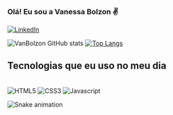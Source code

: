 ### Olá! Eu sou a Vanessa Bolzon ✌️


[![LinkedIn](https://img.shields.io/badge/LinkedIn-0077B5?style=for-the-badge&logo=linkedin&logoColor=white)](https://www.linkedin.com/in/vanessa-bolzon-88aa34222/)


![VanBolzon GitHub stats](https://github-readme-stats.vercel.app/api?username=VanBolzon&show_icons=true&theme=dracula)
[![Top Langs](https://github-readme-stats.vercel.app/api/top-langs/?username=vanBolzon&langs_count=8)](https://github.com/VanBolzon/github-readme-stats)

## Tecnologias que eu uso no meu dia

<div style="display: inline_block"><br/>
    <img align="center" alt="HTML5" src="https://img.shields.io/badge/HTML5-E34F26?style=for-the-badge&logo=html5&logoColor=white"/>
     <img align="center" alt="CSS3" src="https://img.shields.io/badge/CSS3-1572B6?style=for-the-badge&logo=css3&logoColor=white"/>
      <img align="center" alt="Javascript" src="https://img.shields.io/badge/JavaScript-F7DF1E?style=for-the-badge&logo=javascript&logoColor=black"/>
</div>

<div> 
 
  ![Snake animation](https://github.com/VanBolzon/Vanbolzon/blob/output/github-contribution-grid-snake.svg)
 
</div>
